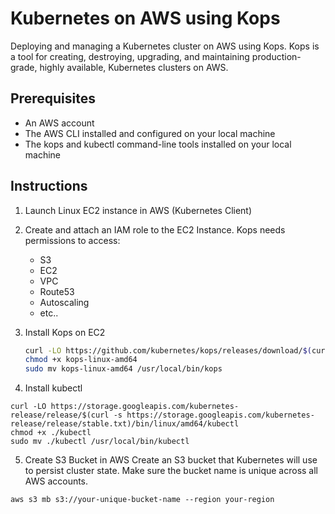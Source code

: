 # Kubernetes on AWS using Kops

Deploying and managing a Kubernetes cluster on AWS using Kops. Kops is a tool for creating, destroying, upgrading, and maintaining production-grade, highly available, Kubernetes clusters on AWS.

## Prerequisites

- An AWS account
- The AWS CLI installed and configured on your local machine
- The kops and kubectl command-line tools installed on your local machine

## Instructions

1. Launch Linux EC2 instance in AWS (Kubernetes Client)

2. Create and attach an IAM role to the EC2 Instance. Kops needs permissions to access:
   - S3
   - EC2
   - VPC
   - Route53
   - Autoscaling
   - etc..

3. Install Kops on EC2

   ```bash
   curl -LO https://github.com/kubernetes/kops/releases/download/$(curl -s https://api.github.com/repos/kubernetes/kops/releases/latest | grep tag_name | cut -d '"' -f 4)/kops-linux-amd64
   chmod +x kops-linux-amd64
   sudo mv kops-linux-amd64 /usr/local/bin/kops
   
4. Install kubectl
 ```
curl -LO https://storage.googleapis.com/kubernetes-release/release/$(curl -s https://storage.googleapis.com/kubernetes-release/release/stable.txt)/bin/linux/amd64/kubectl
chmod +x ./kubectl
sudo mv ./kubectl /usr/local/bin/kubectl
 ```
5. Create S3 Bucket in AWS
Create an S3 bucket that Kubernetes will use to persist cluster state. Make sure the bucket name is unique across all AWS accounts.

 ```
aws s3 mb s3://your-unique-bucket-name --region your-region
  ``` 
